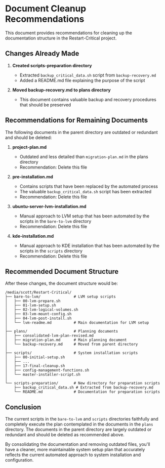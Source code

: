 # Document Cleanup Recommendations

This document provides recommendations for cleaning up the documentation structure in the Restart-Critical project.

## Changes Already Made

1. **Created scripts-preparation directory**
   - Extracted `backup_critical_data.sh` script from `backup-recovery.md`
   - Added a README.md file explaining the purpose of the script

2. **Moved backup-recovery.md to plans directory**
   - This document contains valuable backup and recovery procedures that should be preserved

## Recommendations for Remaining Documents

The following documents in the parent directory are outdated or redundant and should be deleted:

1. **project-plan.md**
   - Outdated and less detailed than `migration-plan.md` in the plans directory
   - Recommendation: Delete this file

2. **pre-installation.md**
   - Contains scripts that have been replaced by the automated process
   - The valuable `backup_critical_data.sh` script has been extracted
   - Recommendation: Delete this file

3. **ubuntu-server-lvm-installation.md**
   - Manual approach to LVM setup that has been automated by the scripts in the `bare-to-lvm` directory
   - Recommendation: Delete this file

4. **kde-installation.md**
   - Manual approach to KDE installation that has been automated by the scripts in the `scripts` directory
   - Recommendation: Delete this file

## Recommended Document Structure

After these changes, the document structure would be:

```
/media/scott/Restart-Critical/
├── bare-to-lvm/               # LVM setup scripts
│   ├── 00-lvm-prepare.sh
│   ├── 01-lvm-setup.sh
│   ├── 02-lvm-logical-volumes.sh
│   ├── 03-lvm-mount-config.sh
│   ├── 04-lvm-post-install.sh
│   └── lvm-readme.md          # Main documentation for LVM setup
│
├── plans/                     # Planning documents
│   ├── consolidated-lvm-plan-revised.md
│   ├── migration-plan.md      # Main planning document
│   └── backup-recovery.md     # Moved from parent directory
│
├── scripts/                   # System installation scripts
│   ├── 00-initial-setup.sh
│   ├── ...
│   ├── 17-final-cleanup.sh
│   ├── config-management-functions.sh
│   └── master-installer-script.sh
│
└── scripts-preparation/       # New directory for preparation scripts
    ├── backup_critical_data.sh # Extracted from backup-recovery.md
    └── README.md              # Documentation for preparation scripts
```

## Conclusion

The current scripts in the `bare-to-lvm` and `scripts` directories faithfully and completely execute the plan contemplated in the documents in the `plans` directory. The documents in the parent directory are largely outdated or redundant and should be deleted as recommended above.

By consolidating the documentation and removing outdated files, you'll have a cleaner, more maintainable system setup plan that accurately reflects the current automated approach to system installation and configuration.
